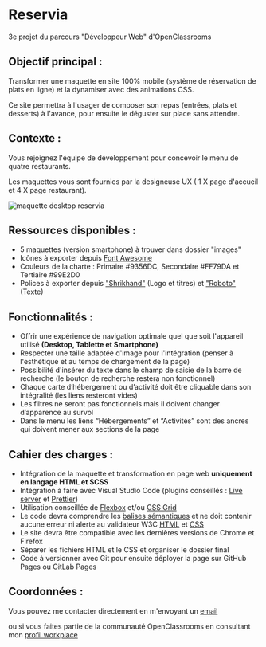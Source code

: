 # Reservia

3e projet du parcours "Développeur Web" d'OpenClassrooms

## Objectif principal : 

Transformer une maquette en site 100% mobile (système de réservation de plats en ligne)
et la dynamiser avec des animations CSS.

Ce site permettra à l'usager de composer son repas (entrées, plats et desserts) à l'avance, pour ensuite le déguster sur place sans attendre.

## Contexte : 

Vous rejoignez l'équipe de développement pour concevoir le menu de quatre restaurants.

Les maquettes vous sont fournies par la designeuse UX
( 1 X page d'accueil et 4 X page restaurant).

![maquette desktop reservia](images/maquettes/Desktop_1.png)

## Ressources disponibles :

- 5 maquettes (version smartphone) à trouver dans dossier "images"
- Icônes à exporter depuis [Font Awesome](https://fontawesome.com/)
- Couleurs de la charte : Primaire #9356DC, Secondaire #FF79DA et Tertiaire #99E2D0
- Polices à exporter depuis ["Shrikhand"](https://fonts.google.com/specimen/Shrikhand) (Logo et titres) et ["Roboto"](https://fonts.google.com/specimen/Roboto) (Texte)

## Fonctionnalités : 

- Offrir une expérience de navigation optimale quel que soit l'appareil utilisé **(Desktop, Tablette et Smartphone)**
- Respecter une taille adaptée d'image pour l'intégration (penser à l'esthétique et au temps de chargement de la page)
- Possibilité d'insérer du texte dans le champ de saisie de la barre de recherche (le bouton de recherche restera non fonctionnel) 
- Chaque carte d’hébergement ou d’activité doit être cliquable dans son intégralité (les liens resteront vides)
- Les filtres ne seront pas fonctionnels mais il doivent changer d’apparence au survol
- Dans le menu les liens “Hébergements” et “Activités” sont des ancres qui doivent mener aux sections de la page

## Cahier des charges : 

- Intégration de la maquette et transformation en page web **uniquement en langage HTML et SCSS**
- Intégration à faire avec Visual Studio Code (plugins conseillés : [Live server](https://marketplace.visualstudio.com/items?itemName=ritwickdey.LiveServer) et [Prettier](https://marketplace.visualstudio.com/items?itemName=esbenp.prettier-vscode))
- Utilisation conseillée de [Flexbox](https://www.w3schools.com/css/css3_flexbox.asp) et/ou [CSS Grid](https://www.w3schools.com/css/css_grid.asp) 
- Le code devra comprendre les [balises sémantiques](https://ronan-hello.fr/series/html/balises-semantiques-html) et ne doit contenir aucune erreur ni alerte au validateur W3C [HTML](https://validator.w3.org/) et [CSS](https://jigsaw.w3.org/css-validator/)
- Le site devra être compatible avec les dernières versions de Chrome et Firefox
- Séparer les fichiers HTML et le CSS et organiser le dossier final
- Code à versionner avec Git pour ensuite déployer la page sur GitHub Pages ou GitLab Pages

## Coordonnées :

Vous pouvez me contacter directement en m'envoyant un [email](mailto:loup.aubour@gmail.com)

ou si vous faites partie de la communauté OpenClassrooms en consultant mon [profil workplace](https://openclassrooms.workplace.com/profile.php?id=100064072264487)
